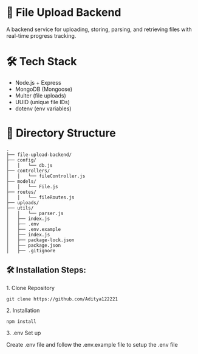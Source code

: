 # 📂 File Upload Backend

A backend service for uploading, storing, parsing, and retrieving files with real-time progress tracking.

# 🛠 Tech Stack

* Node.js + Express
* MongoDB (Mongoose)
* Multer (file uploads)
* UUID (unique file IDs)
* dotenv (env variables)

# 📂 Directory Structure

```
.
├── file-upload-backend/
├── config/
│   │   └── db.js
├── controllers/
│   │   └── fileController.js
├── models/
│   │   └── File.js
├── routes/
│   │   └── fileRoutes.js
├── uploads/
├── utils/
│   │   └── parser.js
│   ├── index.js
│   ├── .env
│   ├── .env.example
│   ├── index.js
│   ├── package-lock.json
│   ├── package.json
│   ├── .gitignore

```


## 🛠️ Installation Steps:

<p>1. Clone Repository</p>

```
git clone https://github.com/Aditya122221
```

<p>2. Installation</p>

```
npm install
```

<p>3. .env Set up</p>
Create .env file and follow the .env.example file to setup the .env file
